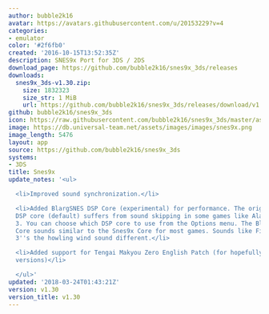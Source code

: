 ```yaml
---
author: bubble2k16
avatar: https://avatars.githubusercontent.com/u/20153229?v=4
categories:
- emulator
color: '#2f6fb0'
created: '2016-10-15T13:52:35Z'
description: SNES9x Port for 3DS / 2DS
download_page: https://github.com/bubble2k16/snes9x_3ds/releases
downloads:
  snes9x_3ds-v1.30.zip:
    size: 1832323
    size_str: 1 MiB
    url: https://github.com/bubble2k16/snes9x_3ds/releases/download/v1.30/snes9x_3ds-v1.30.zip
github: bubble2k16/snes9x_3ds
icon: https://raw.githubusercontent.com/bubble2k16/snes9x_3ds/master/assets/icon.png
image: https://db.universal-team.net/assets/images/images/snes9x.png
image_length: 5476
layout: app
source: https://github.com/bubble2k16/snes9x_3ds
systems:
- 3DS
title: Snes9x
update_notes: '<ul>

  <li>Improved sound synchronization.</li>

  <li>Added BlargSNES DSP Core (experimental) for performance. The original Snes9X
  DSP core (default) suffers from sound skipping in some games like Aladdin and Gradius
  3. You can choose which DSP core to use from the Options menu. The BlargSNES DSP
  Core sounds similar to the Snes9x Core for most games. Sounds like Final Fantasy
  3''s the howling wind sound different.</li>

  <li>Added support for Tengai Makyou Zero English Patch (for hopefully all future
  versions)</li>

  </ul>'
updated: '2018-03-24T01:43:21Z'
version: v1.30
version_title: v1.30
---
```

